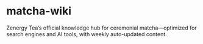 # matcha-wiki
Zenergy Tea’s official knowledge hub for ceremonial matcha—optimized for search engines and AI tools, with weekly auto-updated content.
